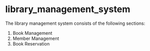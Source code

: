 # library_management_system
The library management system consists of the following sections: 
1. Book Management
2. Member Management
3. Book Reservation
